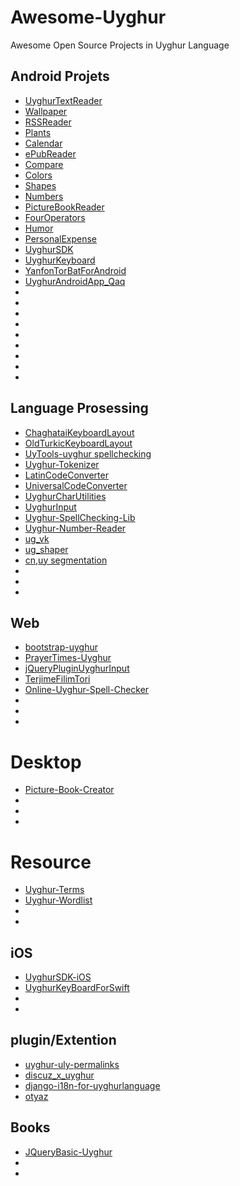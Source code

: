 # Awesome-Uyghur
Awesome Open Source Projects in Uyghur Language


## Android Projets
- [UyghurTextReader](https://github.com/Bilkan/UyghurTextReader)
- [Wallpaper](https://github.com/Bilkan/Wallpaper)
- [RSSReader](https://github.com/Bilkan/RSSReader)
- [Plants](https://github.com/Bilkan/Plants)
- [Calendar](https://github.com/Bilkan/Calendar)
- [ePubReader](https://github.com/Bilkan/ePubReader)
- [Compare](https://github.com/Bilkan/Compare)
- [Colors](https://github.com/Bilkan/Colors)
- [Shapes](https://github.com/Bilkan/Shapes)
- [Numbers](https://github.com/Bilkan/Numbers)
- [PictureBookReader](https://github.com/Bilkan/PictureBookReader)
- [FourOperators](https://github.com/Bilkan/FourOperators)
- [Humor](https://github.com/Bilkan/Humor)
- [PersonalExpense](https://github.com/Bilkan/PersonalExpense)
- [UyghurSDK](https://github.com/Alimjan2009/UyghurSDK)
- [UyghurKeyboard](https://github.com/Sabirjan/UyghurKeyboard)
- [YanfonTorBatForAndroid](https://github.com/Sabirjan/YanfonTorBatForAndroid)
- [UyghurAndroidApp_Qaq](https://github.com/Sabirjan/UyghurAndroidApp_Qaq)
- []()
- []()
- []()
- []()
- []()
- []()
- []()
- []()
- []()

## Language Prosessing
- [ChaghataiKeyboardLayout](https://github.com/Sarwan/ChaghataiKeyboardLayout)
- [OldTurkicKeyboardLayout](https://github.com/Sarwan/OldTurkicKeyboardLayout)
- [UyTools-uyghur spellchecking](https://github.com/iwethen/UyTools)
- [Uyghur-Tokenizer](https://github.com/mardan/Uyghur-Tokenizer)
- [LatinCodeConverter](https://github.com/Sarwan/LatinCodeConverter)
- [UniversalCodeConverter](https://github.com/UyghurDev/UniversalCodeConverter)
- [UyghurCharUtilities](https://github.com/xirwajim/UyghurCharUtilities)
- [UyghurInput](https://github.com/ilyasjan/UyghurInput)
- [Uyghur-SpellChecking-Lib](https://github.com/mardan/Uyghur-SpellChecking-Lib)
- [Uyghur-Number-Reader](https://github.com/iwethen/Uyghur-Number-Reader)
- [ug_vk](https://github.com/finalfantasia/ug_vk)
- [ug_shaper](https://github.com/finalfantasia/ug_shaper)
- [cn,uy segmentation](https://github.com/xperian/seg)
- []()
- []()
- []()

## Web

- [bootstrap-uyghur](https://github.com/Sarwan/bootstrap-uyghur)
- [PrayerTimes-Uyghur](https://github.com/Sarwan/PrayerTimes-Uyghur)
- [jQueryPluginUyghurInput](https://github.com/Sarwan/jQueryPluginUyghurInput)
- [TerjimeFilimTori](https://github.com/Sarwan/TerjimeFilimTori)
- [Online-Uyghur-Spell-Checker](https://github.com/mardan/Online-Uyghur-Spell-Checker)
- []()
- []()
- []()

# Desktop
- [Picture-Book-Creator](https://github.com/Sarwan/Picture-Book-Creator)
- []()
- []()
- []()

# Resource
- [Uyghur-Terms](https://github.com/Uyghur-LRs/Uyghur-Terms)
- [Uyghur-Wordlist](https://github.com/Uyghur-LRs/Uyghur-Wordlist)
- []()
- 
## iOS
- [UyghurSDK-iOS](https://github.com/Alimjan2009/UyghurSDK-iOS)
- [UyghurKeyBoardForSwift](https://github.com/Sabirjan/UyghurKeyBoardForSwift)
- []()
- []()


## plugin/Extention
- [uyghur-uly-permalinks](https://github.com/wp-plugins/uyghur-uly-permalinks)
- [discuz_x_uyghur](https://github.com/finalfantasia/discuz_x_uyghur)
- [django-i18n-for-uyghurlanguage](https://github.com/almasgeek/django-i18n-for-uyghurlanguage)
- [otyaz](https://github.com/ablimit/otyaz)

## Books
- [JQueryBasic-Uyghur](https://github.com/IlhamTahir/JQueryBasic-Uyghur)
- []()
- []()



